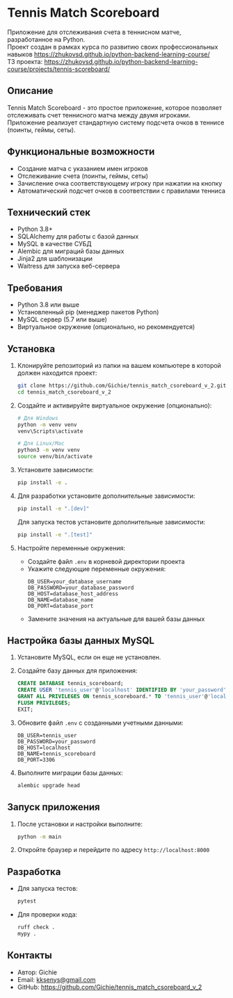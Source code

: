 # Tennis Match Scoreboard

Приложение для отслеживания счета в теннисном матче, разработанное на Python.  
Проект создан в рамках курса по развитию своих профессиональных навыков https://zhukovsd.github.io/python-backend-learning-course/  
ТЗ проекта: https://zhukovsd.github.io/python-backend-learning-course/projects/tennis-scoreboard/

## Описание

Tennis Match Scoreboard - это простое приложение, которое позволяет отслеживать счет теннисного матча между двумя игроками. Приложение реализует стандартную систему подсчета очков в теннисе (поинты, геймы, сеты).

## Функциональные возможности

- Создание матча с указанием имен игроков
- Отслеживание счета (поинты, геймы, сеты)
- Зачисление очка соответствующему игроку при нажатии на кнопку
- Автоматический подсчет очков в соответствии с правилами тенниса

## Технический стек

- Python 3.8+
- SQLAlchemy для работы с базой данных
- MySQL в качестве СУБД
- Alembic для миграций базы данных
- Jinja2 для шаблонизации
- Waitress для запуска веб-сервера

## Требования

- Python 3.8 или выше
- Установленный pip (менеджер пакетов Python)
- MySQL сервер (5.7 или выше)
- Виртуальное окружение (опционально, но рекомендуется)

## Установка

1. Клонируйте репозиторий из папки на вашем компьютере в которой должен находится проект:
   ```bash
   git clone https://github.com/Gichie/tennis_match_csoreboard_v_2.git
   cd tennis_match_csoreboard_v_2
   ```

2. Создайте и активируйте виртуальное окружение (опционально):
   ```bash
   # Для Windows
   python -m venv venv
   venv\Scripts\activate

   # Для Linux/Mac
   python3 -m venv venv
   source venv/bin/activate
   ```

3. Установите зависимости:
   ```bash
   pip install -e .
   ```

4. Для разработки установите дополнительные зависимости:
   ```bash
   pip install -e ".[dev]"
   ```
   
   Для запуска тестов установите дополнительные зависимости:
   ```bash
   pip install -e ".[test]"
   ```

5. Настройте переменные окружения:
   - Создайте файл `.env` в корневой директории проекта
   - Укажите следующие переменные окружения:
     ```
     DB_USER=your_database_username
     DB_PASSWORD=your_database_password
     DB_HOST=database_host_address
     DB_NAME=database_name
     DB_PORT=database_port
     ```
   - Замените значения на актуальные для вашей базы данных

## Настройка базы данных MySQL

1. Установите MySQL, если он еще не установлен.

3. Создайте базу данных для приложения:
   ```sql
   CREATE DATABASE tennis_scoreboard;
   CREATE USER 'tennis_user'@'localhost' IDENTIFIED BY 'your_password';
   GRANT ALL PRIVILEGES ON tennis_scoreboard.* TO 'tennis_user'@'localhost';
   FLUSH PRIVILEGES;
   EXIT;
   ```
   
4. Обновите файл `.env` с созданными учетными данными:
   ```
   DB_USER=tennis_user
   DB_PASSWORD=your_password
   DB_HOST=localhost
   DB_NAME=tennis_scoreboard
   DB_PORT=3306
   ```

5. Выполните миграции базы данных:
   ```bash
   alembic upgrade head
   ```

## Запуск приложения

1. После установки и настройки выполните:
   ```bash
   python -m main
   ```

2. Откройте браузер и перейдите по адресу `http://localhost:8000`

## Разработка

- Для запуска тестов:
  ```bash
  pytest
  ```

- Для проверки кода:
  ```bash
  ruff check .
  mypy .
  ```

## Контакты

- Автор: Gichie
- Email: kksenys@gmail.com
- GitHub: https://github.com/Gichie/tennis_match_csoreboard_v_2